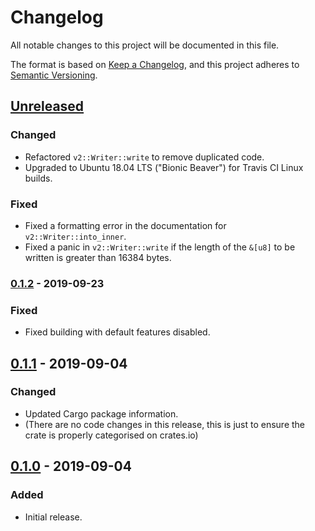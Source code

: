 # Changelog

All notable changes to this project will be documented in this file.

The format is based on [Keep a Changelog], and this project adheres to [Semantic Versioning].

## [Unreleased]
### Changed
- Refactored `v2::Writer::write` to remove duplicated code.
- Upgraded to Ubuntu 18.04 LTS ("Bionic Beaver") for Travis CI Linux builds.

### Fixed
- Fixed a formatting error in the documentation for `v2::Writer::into_inner`.
- Fixed a panic in `v2::Writer::write` if the length of the `&[u8]` to be written is greater than
  16384 bytes.

### [0.1.2] - 2019-09-23
### Fixed
- Fixed building with default features disabled.

## [0.1.1] - 2019-09-04
### Changed
- Updated Cargo package information.
- (There are no code changes in this release, this is just to ensure the crate is properly
  categorised on crates.io)

## [0.1.0] - 2019-09-04
### Added
- Initial release.

[Keep a Changelog]: https://keepachangelog.com/en/1.0.0/
[Semantic Versioning]: https://semver.org/spec/v2.0.0.html
[Unreleased]: https://github.com/FaultyRAM/redshirt-rs/compare/v0.1.2...HEAD
[0.1.2]: https://github.com/FaultyRAM/redshirt-rs/compare/v0.1.1...v0.1.2
[0.1.1]: https://github.com/FaultyRAM/redshirt-rs/compare/v0.1.0...v0.1.1
[0.1.0]: https://github.com/FaultyRAM/redshirt-rs/releases/tag/v0.1.0

